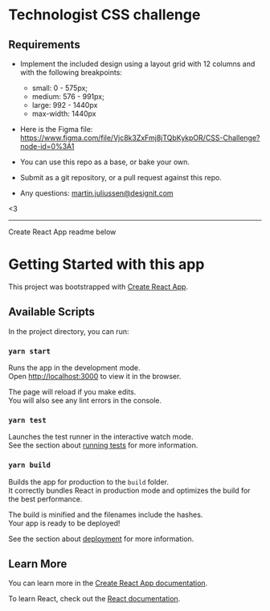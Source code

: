 # Technologist CSS challenge 
## Requirements

- Implement the included design using a layout grid with 12 columns and with the following breakpoints:
    - small: 0 - 575px;
    - medium: 576 - 991px;
    - large: 992 - 1440px
    - max-width: 1440px

- Here is the Figma file: https://www.figma.com/file/Vjc8k3ZxFmj8jTQbKykpOR/CSS-Challenge?node-id=0%3A1
- You can use this repo as a base, or bake your own.
- Submit as a git repository, or a pull request against this repo.
- Any questions: martin.juliussen@designit.com

<3


---  

Create React App readme below

# Getting Started with this app

This project was bootstrapped with [Create React App](https://github.com/facebook/create-react-app).

## Available Scripts

In the project directory, you can run:

### `yarn start`

Runs the app in the development mode.\
Open [http://localhost:3000](http://localhost:3000) to view it in the browser.

The page will reload if you make edits.\
You will also see any lint errors in the console.

### `yarn test`

Launches the test runner in the interactive watch mode.\
See the section about [running tests](https://facebook.github.io/create-react-app/docs/running-tests) for more information.

### `yarn build`

Builds the app for production to the `build` folder.\
It correctly bundles React in production mode and optimizes the build for the best performance.

The build is minified and the filenames include the hashes.\
Your app is ready to be deployed!

See the section about [deployment](https://facebook.github.io/create-react-app/docs/deployment) for more information.

## Learn More

You can learn more in the [Create React App documentation](https://facebook.github.io/create-react-app/docs/getting-started).

To learn React, check out the [React documentation](https://reactjs.org/).
